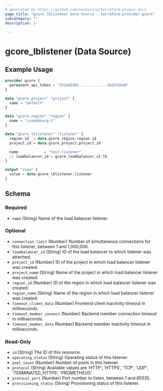 ```yaml
---
# generated by https://github.com/hashicorp/terraform-plugin-docs
page_title: "gcore_lblistener Data Source - terraform-provider-gcore"
subcategory: ""
description: |-
  
---
```


# gcore_lblistener (Data Source)



## Example Usage

```terraform
provider gcore {
  permanent_api_token = "251$d3361.............1b35f26d8"
}

data "gcore_project" "project" {
  name = "Default"
}

data "gcore_region" "region" {
  name = "Luxembourg-2"
}

data "gcore_lblistener" "listener" {
  region_id  = data.gcore_region.region.id
  project_id = data.gcore_project.project.id

  name            = "test-listener"
  // loadbalancer_id = gcore.loadbalancer_v2.lb
}

output "view" {
  value = data.gcore_lblistener.listener
}
```

<!-- schema generated by tfplugindocs -->
## Schema

### Required

- `name` (String) Name of the load balancer listener.

### Optional

- `connection_limit` (Number) Number of simultaneous connections for this listener, between 1 and 1,000,000.
- `loadbalancer_id` (String) ID of the load balancer to which listener was attached.
- `project_id` (Number) ID of the project in which load balancer listener was created.
- `project_name` (String) Name of the project in which load balancer listener was created.
- `region_id` (Number) ID of the region in which load balancer listener was created.
- `region_name` (String) Name of the region in which load balancer listener was created.
- `timeout_client_data` (Number) Frontend client inactivity timeout in milliseconds.
- `timeout_member_connect` (Number) Backend member connection timeout in milliseconds.
- `timeout_member_data` (Number) Backend member inactivity timeout in milliseconds.

### Read-Only

- `id` (String) The ID of this resource.
- `operating_status` (String) Operating status of this listener.
- `pool_count` (Number) Number of pools in this listener.
- `protocol` (String) Available values are 'HTTP', 'HTTPS', 'TCP', 'UDP', 'TERMINATED_HTTPS', 'PROMETHEUS'
- `protocol_port` (Number) Port number to listen, between 1 and 65535.
- `provisioning_status` (String) Provisioning status of this listener.
